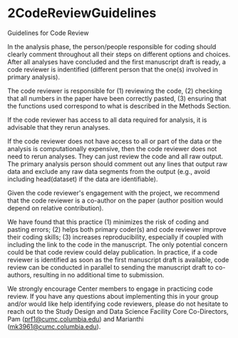 # 2CodeReviewGuidelines
Guidelines for Code Review

In the analysis phase, the person/people responsible for coding should clearly comment throughout all their steps on different options and choices.
After all analyses have concluded and the first manuscript draft is ready, a code reviewer is indentified (different person that the one(s) involved in primary analysis).

The code reviewer is responsible for (1) reviewing the code, (2) checking that all numbers in the paper have been correctly pasted, (3) ensuring that the functions used correspond to what is described in the Methods Section.

If the code reviewer has access to all data required for analysis, it is advisable that they rerun analyses.

If the code reviewer does not have access to all or part of the data or the analysis is computationally expensive, then the code reviewer does not need to rerun analyses. They can just review the code and all raw output. The primary analysis person should comment out any lines that output raw data and exclude any raw data segments from the output (e.g., avoid including head(dataset) if the data are identifiable).

Given the code reviewer's engagement with the project, we recommend that the code reviewer is a co-author on the paper (author position would depend on relative contribution).

We have found that this practice (1) minimizes the risk of coding and pasting errors; (2) helps both primary coder(s) and code reviewer improve their coding skills; (3) increases reproducibility, especially if coupled with including the link to the code in the manuscript. The only potential concern could be that code review could delay publication. In practice, if a code reviewer is identified as soon as the first manuscript draft is available, code review can be conducted in parallel to sending the manuscript draft to co-authors, resulting in no additional time to submission.

We strongly encourage Center members to engage in practicing code review. If you have any questions about implementing this in your group and/or would like help identifying code reviewers, please do not hesitate to reach out to the Study Design and Data Science Facility Core Co-Directors, Pam (prf1@cumc.columbia.edu) and Marianthi (mk3961@cumc.columbia.edu).
